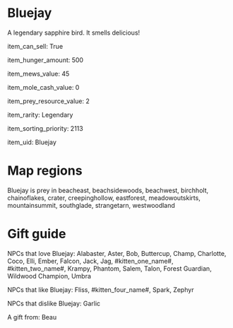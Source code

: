 # Bluejay

A legendary sapphire bird. It smells delicious!

item_can_sell: True

item_hunger_amount: 500

item_mews_value: 45

item_mole_cash_value: 0

item_prey_resource_value: 2

item_rarity: Legendary

item_sorting_priority: 2113

item_uid: Bluejay

# Map regions

Bluejay is prey in beacheast, beachsidewoods, beachwest, birchholt, chainoflakes, crater, creepinghollow, eastforest, meadowoutskirts, mountainsummit, southglade, strangetarn, westwoodland

# Gift guide

NPCs that love Bluejay: Alabaster, Aster, Bob, Buttercup, Champ, Charlotte, Coco, Elli, Ember, Falcon, Jack, Jag, #kitten_one_name#, #kitten_two_name#, Krampy, Phantom, Salem, Talon, Forest Guardian, Wildwood Champion, Umbra

NPCs that like Bluejay: Fliss, #kitten_four_name#, Spark, Zephyr

NPCs that dislike Bluejay: Garlic

A gift from: Beau